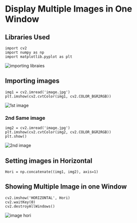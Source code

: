 
# Display Multiple Images in One Window

## **Libraries Used**

```
import cv2
import numpy as np
import matplotlib.pyplot as plt
```
![importing libraies](https://user-images.githubusercontent.com/90252937/137975147-f0a0c366-2bfe-4724-91f7-5703a54c788f.jpeg)

## **Importing images**

```
img1 = cv2.imread('image.jpg')
plt.imshow(cv2.cvtColor(img1, cv2.COLOR_BGR2RGB))
```

![1st image](https://user-images.githubusercontent.com/90252937/137975466-96660f01-2fbe-4dac-8f88-25fce617c966.jpeg)

### 2nd Same image

```
img2 = cv2.imread('image.jpg')
plt.imshow(cv2.cvtColor(img2, cv2.COLOR_BGR2RGB))
plt.show()
```
![2nd image](https://user-images.githubusercontent.com/90252937/137975602-305dc0fb-681c-42b9-a79b-b28d3eea2372.jpeg)

## Setting images in Horizontal

```
Hori = np.concatenate((img1, img2), axis=1)
```
## **Showing Multiple Image in one Window**

```
cv2.imshow('HORIZONTAL', Hori)
cv2.waitKey(0)
cv2.destroyAllWindows()
```

![image hori](https://user-images.githubusercontent.com/90252937/137976208-73f9002c-d077-4b20-b612-185b0ac308fa.jpeg)
